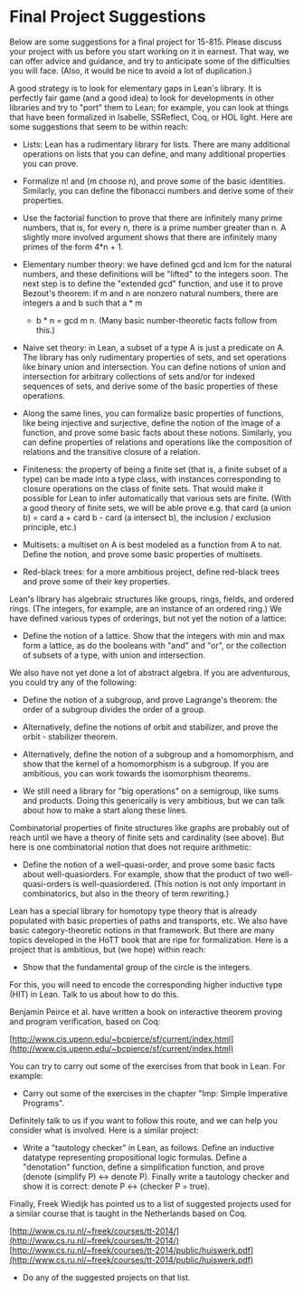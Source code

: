 Final Project Suggestions
=========================

Below are some suggestions for a final project for 15-815. Please
discuss your project with us before you start working on it in
earnest. That way, we can offer advice and guidance, and try to
anticipate some of the difficulties you will face. (Also, it would be
nice to avoid a lot of duplication.)

A good strategy is to look for elementary gaps in Lean's library. It
is perfectly fair game (and a good idea) to look for developments in
other libraries and try to "port" them to Lean; for example, you can
look at things that have been formalized in Isabelle, SSReflect, Coq,
or HOL light. Here are some suggestions that seem to be within reach:

* Lists: Lean has a rudimentary library for lists. There are many
  additional operations on lists that you can define, and many
  additional properties you can prove.

* Formalize n! and (m choose n), and prove some of the basic
  identities. Similarly, you can define the fibonacci numbers and
  derive some of their properties.

* Use the factorial function to prove that there are infinitely many
  prime numbers, that is, for every n, there is a prime number greater
  than n. A slightly more involved argument shows that there are
  infinitely many primes of the form 4*n + 1.

* Elementary number theory: we have defined gcd and lcm for the
  natural numbers, and these definitions will be "lifted" to the
  integers soon. The next step is to define the "extended gcd"
  function, and use it to prove Bezout's theorem: if m and n are
  nonzero natural numbers, there are integers a and b such that a * m
  + b * n = gcd m n. (Many basic number-theoretic facts follow from
  this.)

* Naive set theory: in Lean, a subset of a type A is just a predicate
  on A. The library has only rudimentary properties of sets, and set
  operations like binary union and intersection. You can define
  notions of union and intersection for arbitrary collections of sets
  and/or for indexed sequences of sets, and derive some of the basic
  properties of these operations.

* Along the same lines, you can formalize basic properties of
  functions, like being injective and surjective, define the notion of
  the image of a function, and prove some basic facts about these
  notions. Similarly, you can define properties of relations and
  operations like the composition of relations and the transitive
  closure of a relation.

* Finiteness: the property of being a finite set (that is, a finite
  subset of a type) can be made into a type class, with instances
  corresponding to closure operations on the class of finite
  sets. That would make it possible for Lean to infer automatically
  that various sets are finite. (With a good theory of finite sets, we
  will be able prove e.g. that card (a union b) = card a + card b -
  card (a intersect b), the inclusion / exclusion principle, etc.)

* Multisets: a multiset on A is best modeled as a function from A to
  nat. Define the notion, and prove some basic properties of
  multisets.

* Red-black trees: for a more ambitious project, define red-black
  trees and prove some of their key properties.

Lean's library has algebraic structures like groups, rings, fields,
and ordered rings. (The integers, for example, are an instance of an
ordered ring.) We have defined various types of orderings, but not yet
the notion of a lattice:

* Define the notion of a lattice. Show that the integers with min and
  max form a lattice, as do the booleans with "and" and "or", or the
  collection of subsets of a type, with union and intersection.

We also have not yet done a lot of abstract algebra. If you are
adventurous, you could try any of the following:

* Define the notion of a subgroup, and prove Lagrange's theorem: the
  order of a subgroup divides the order of a group.

* Alternatively, define the notions of orbit and stabilizer, and prove
  the orbit - stabilizer theorem.

* Alternatively, define the notion of a subgroup and a homomorphism,
  and show that the kernel of a homomorphism is a subgroup. If you are
  ambitious, you can work towards the isomorphism theorems.

* We still need a library for "big operations" on a semigroup, like
  sums and products. Doing this generically is very ambitious, but we
  can talk about how to make a start along these lines.

Combinatorial properties of finite structures like graphs are probably
out of reach until we have a theory of finite sets and cardinality
(see above). But here is one combinatorial notion that does not
require arithmetic:

* Define the notion of a well-quasi-order, and prove some basic facts
  about well-quasiorders. For example, show that the product of two
  well-quasi-orders is well-quasiordered. (This notion is not only
  important in combinatorics, but also in the theory of term
  rewriting.)

Lean has a special library for homotopy type theory that is already
populated with basic properties of paths and transports, etc. We also
have basic category-theoretic notions in that framework. But there are
many topics developed in the HoTT book that are ripe for
formalization. Here is a project that is ambitious, but (we hope)
within reach:

* Show that the fundamental group of the circle is the integers.

For this, you will need to encode the corresponding higher inductive
type (HIT) in Lean. Talk to us about how to do this.

Benjamin Peirce et al. have written a book on interactive theorem
proving and program verification, based on Coq:

  [http://www.cis.upenn.edu/~bcpierce/sf/current/index.html](http://www.cis.upenn.edu/~bcpierce/sf/current/index.html)

You can try to carry out some of the exercises from that book in
Lean. For example:

* Carry out some of the exercises in the chapter "Imp: Simple
  Imperative Programs".

Definitely talk to us if you want to follow this route, and we can
help you consider what is involved. Here is a similar project:

* Write a "tautology checker" in Lean, as follows. Define an inductive
  datatype representing propositional logic formulas. Define a
  "denotation" function, define a simplification function, and prove
  (denote (simplify P) <-> denote P). Finally write a tautology
  checker and show it is correct: denote P <-> (checker P = true).

Finally, Freek Wiedijk has pointed us to a list of suggested projects
used for a similar course that is taught in the Netherlands based on
Coq.

  [http://www.cs.ru.nl/~freek/courses/tt-2014/](http://www.cs.ru.nl/~freek/courses/tt-2014/)
  [http://www.cs.ru.nl/~freek/courses/tt-2014/public/huiswerk.pdf](http://www.cs.ru.nl/~freek/courses/tt-2014/public/huiswerk.pdf)

* Do any of the suggested projects on that list.
